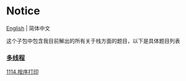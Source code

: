 # Notice
[English](https://github.com/cartoonYu/LeetCodeSolution/blob/master/src/main/java/org/LeetcodeSolution/Multithreading/README.md) | 简体中文

这个子包中包含我目前解出的所有关于栈方面的题目，以下是具体题目列表

### [多线程](https://github.com/cartoonYu/LeetCodeSolution/blob/master/src/main/java/org/LeetcodeSolution/Multithreading)
[1114.按序打印](https://github.com/cartoonYu/LeetCodeSolution/blob/master/src/main/java/org/LeetcodeSolution/Multithreading/Solution1114.java)

